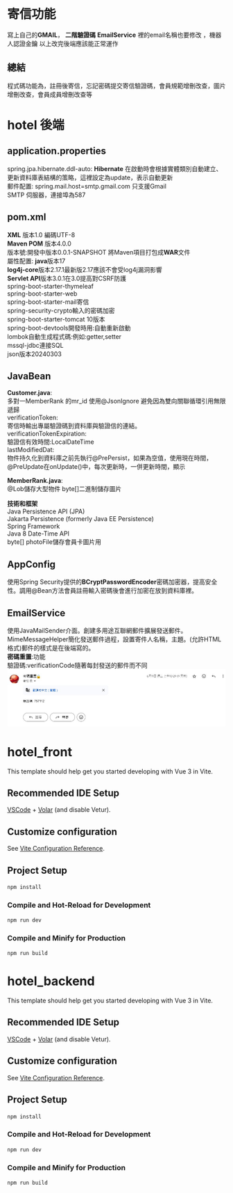 # 寄信功能
寫上自己的**GMAIL**， **二階驗證碼**
**EmailService** 裡的email名稱也要修改 ，機器人認證金鑰
以上改完後端應該能正常運作
## 總結
程式碼功能為，註冊後寄信，忘記密碼提交寄信驗證碼，會員規範增刪改查，圖片增刪改查，會員成員增刪改查等

# hotel 後端
## application.properties
spring.jpa.hibernate.ddl-auto: **Hibernate** 在啟動時會根據實體類別自動建立、更新資料庫表結構的策略，這裡設定為update，表示自動更新
<br>郵件配置:
spring.mail.host=smtp.gmail.com  只支援Gmail<br>
SMTP 伺服器，連接埠為587<br>
## pom.xml
**XML**        版本1.0        編碼UTF-8<br>
**Maven POM**  版本4.0.0<br>
版本號:開發中版本0.0.1-SNAPSHOT   將Maven項目打包成**WAR**文件<br>
屬性配置:
**java**版本17<br>
**log4j-core**版本2.17.1最新版2.17應該不會受log4j漏洞影響<br>
**Servlet API**版本3.0.1在3.0提高對CSRF防護<br>
spring-boot-starter-thymeleaf<br>
spring-boot-starter-web<br>
spring-boot-starter-mail寄信<br>
spring-security-crypto輸入的密碼加密<br>
spring-boot-starter-tomcat 10版本<br>
spring-boot-devtools開發時用:自動重新啟動<br>
lombok自動生成程式碼:例如:getter,setter<br>
mssql-jdbc連接SQL<br>
json版本20240303<br>

## JavaBean
**Customer.java**:<br> 
多對一MemberRank 的mr_id 使用@JsonIgnore  避免因為雙向關聯循環引用無限遞歸<br>
verificationToken:<br>
寄信時輸出專屬驗證碼到資料庫與驗證信的連結。<br>
verificationTokenExpiration:<br>
驗證信有效時間:LocalDateTime<br>
lastModifiedDat:<br>
物件持久化到資料庫之前先執行@PrePersist，如果為空值，使用現在時間，@PreUpdate在onUpdate()中，每次更新時，一併更新時間，顯示

**MemberRank.java**:<br>
@Lob儲存大型物件
byte[]二進制儲存圖片


**技術和框架**<br>
Java Persistence API (JPA)<br>
Jakarta Persistence (formerly Java EE Persistence)<br>
Spring Framework<br>
Java 8 Date-Time API<br>
byte[] photoFile儲存會員卡圖片用<br>

## AppConfig
使用Spring Security提供的**BCryptPasswordEncoder**密碼加密器，提高安全性。調用@Bean方法會員註冊輸入密碼後會進行加密在放到資料庫裡。<br>

## EmailService
使用JavaMailSender介面。創建多用途互聯網郵件擴展發送郵件。MimeMessageHelper簡化發送郵件過程，設置寄件人名稱，主題。(允許HTML格式)郵件的樣式是在後端寫的。<br>
**密碼重置**:功能<br>
驗證碼:verificationCode隨著每封發送的郵件而不同<br>
![驗證碼圖](images/密碼重置.jpg)




# hotel_front

This template should help get you started developing with Vue 3 in Vite.

## Recommended IDE Setup

[VSCode](https://code.visualstudio.com/) + [Volar](https://marketplace.visualstudio.com/items?itemName=Vue.volar) (and disable Vetur).

## Customize configuration

See [Vite Configuration Reference](https://vitejs.dev/config/).

## Project Setup

```sh
npm install
```

### Compile and Hot-Reload for Development

```sh
npm run dev
```

### Compile and Minify for Production

```sh
npm run build
```
# hotel_backend

This template should help get you started developing with Vue 3 in Vite.

## Recommended IDE Setup

[VSCode](https://code.visualstudio.com/) + [Volar](https://marketplace.visualstudio.com/items?itemName=Vue.volar) (and disable Vetur).

## Customize configuration

See [Vite Configuration Reference](https://vitejs.dev/config/).

## Project Setup

```sh
npm install
```

### Compile and Hot-Reload for Development

```sh
npm run dev
```

### Compile and Minify for Production

```sh
npm run build
```
